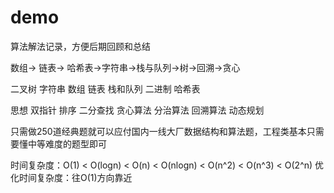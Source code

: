 # demo
算法解法记录，方便后期回顾和总结

数组-> 链表-> 哈希表->字符串->栈与队列->树->回溯->贪心

二叉树
字符串
数组
链表
栈和队列
二进制
哈希表

思想
双指针
排序
二分查找
贪心算法
分治算法
回溯算法
动态规划


只需做250道经典题就可以应付国内一线大厂数据结构和算法题，工程类基本只需要懂中等难度的题型即可

时间复杂度：O(1) < O(logn) < O(n) < O(nlogn) < O(n^2) < O(n^3) < O(2^n)
优化时间复杂度：往O(1)方向靠近
